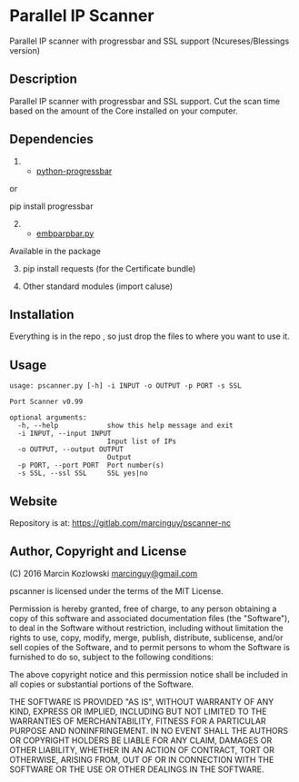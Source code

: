 # Parallel IP Scanner

Parallel IP scanner with progressbar and SSL support (Ncureses/Blessings version)

## Description

Parallel IP scanner with progressbar and SSL support. Cut the scan time based on the amount of the Core installed on your computer.

## Dependencies


1) * [python-progressbar](http://code.google.com/p/python-progressbar/)

or

pip install progressbar

2) * [embparpbar.py](https://github.com/esc/embparpbar/)

Available in the package

3) pip install requests (for the Certificate bundle)

4) Other standard modules (import caluse)


## Installation

Everything is in the repo , so just drop the files to where you want to use it.

## Usage

```
usage: pscanner.py [-h] -i INPUT -o OUTPUT -p PORT -s SSL

Port Scanner v0.99

optional arguments:
  -h, --help            show this help message and exit
  -i INPUT, --input INPUT
                        Input list of IPs
  -o OUTPUT, --output OUTPUT
                        Output
  -p PORT, --port PORT  Port number(s)
  -s SSL, --ssl SSL     SSL yes|no
```

## Website

Repository is at: https://gitlab.com/marcinguy/pscanner-nc

## Author, Copyright and License

(C) 2016 Marcin Kozlowski <marcinguy@gmail.com>

pscanner is licensed under the terms of the MIT License.

Permission is hereby granted, free of charge, to any person obtaining a copy of
this software and associated documentation files (the "Software"), to deal in
the Software without restriction, including without limitation the rights to
use, copy, modify, merge, publish, distribute, sublicense, and/or sell copies
of the Software, and to permit persons to whom the Software is furnished to do
so, subject to the following conditions:

The above copyright notice and this permission notice shall be included in all
copies or substantial portions of the Software.

THE SOFTWARE IS PROVIDED "AS IS", WITHOUT WARRANTY OF ANY KIND, EXPRESS OR
IMPLIED, INCLUDING BUT NOT LIMITED TO THE WARRANTIES OF MERCHANTABILITY,
FITNESS FOR A PARTICULAR PURPOSE AND NONINFRINGEMENT. IN NO EVENT SHALL THE
AUTHORS OR COPYRIGHT HOLDERS BE LIABLE FOR ANY CLAIM, DAMAGES OR OTHER
LIABILITY, WHETHER IN AN ACTION OF CONTRACT, TORT OR OTHERWISE, ARISING FROM,
OUT OF OR IN CONNECTION WITH THE SOFTWARE OR THE USE OR OTHER DEALINGS IN THE
SOFTWARE.

